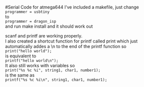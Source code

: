 #Serial Code for atmega644
I've included a makefile, just change  
`programmer = usbtiny`  
to  
`programmer = dragon_isp`  
and run make install and it should work out

scanf and printf are working properly.  
I also created a shortcut function for printf called print which just automatically addes a \n to the 
end of the printf function so  
`print("hello world");`  
is equivalent to  
`printf("hello world\n");`  
It also still works with variables so  
`print("%s %c %i", string1, char1, number1);`  
is the same as  
`printf("%s %c %i\n", string1, char1, number1);`  

